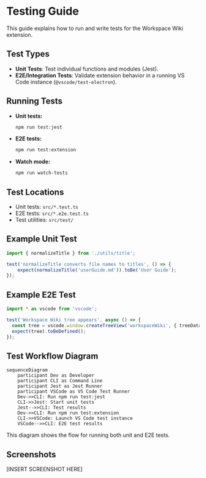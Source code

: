 # Testing Guide

This guide explains how to run and write tests for the Workspace Wiki extension.

## Test Types

- **Unit Tests**: Test individual functions and modules (Jest).
- **E2E/Integration Tests**: Validate extension behavior in a running VS Code instance (`@vscode/test-electron`).

## Running Tests

- **Unit tests:**

    ```sh
    npm run test:jest
    ```

- **E2E tests:**

    ```sh
    npm run test:extension
    ```

- **Watch mode:**

    ```sh
    npm run watch-tests
    ```

## Test Locations

- Unit tests: `src/*.test.ts`
- E2E tests: `src/*.e2e.test.ts`
- Test utilities: `src/test/`

## Example Unit Test

```ts
import { normalizeTitle } from './utils/title';

test('normalizeTitle converts file names to titles', () => {
	expect(normalizeTitle('userGuide.md')).toBe('User Guide');
});
```

## Example E2E Test

```ts
import * as vscode from 'vscode';

test('Workspace Wiki tree appears', async () => {
  const tree = vscode.window.createTreeView('workspaceWiki', { treeDataProvider: ... });
  expect(tree).toBeDefined();
});
```

## Test Workflow Diagram

```mermaid
sequenceDiagram
    participant Dev as Developer
    participant CLI as Command Line
    participant Jest as Jest Runner
    participant VSCode as VS Code Test Runner
    Dev->>CLI: Run npm run test:jest
    CLI->>Jest: Start unit tests
    Jest-->>CLI: Test results
    Dev->>CLI: Run npm run test:extension
    CLI->>VSCode: Launch VS Code test instance
    VSCode-->>CLI: E2E test results
```

This diagram shows the flow for running both unit and E2E tests.

## Screenshots

[INSERT SCREENSHOT HERE]
